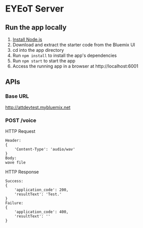 # EYEoT Server


## Run the app locally

1. [Install Node.js][]
2. Download and extract the starter code from the Bluemix UI
3. cd into the app directory
4. Run `npm install` to install the app's dependencies
5. Run `npm start` to start the app
6. Access the running app in a browser at http://localhost:6001

[Install Node.js]: https://nodejs.org/en/download/


##  APIs

### Base URL

http://attdevtest.mybluemix.net

### POST /voice

HTTP Request
```
Header:
{
    'Content-Type': 'audio/wav'
}
Body:
wave file
```

HTTP Response
```
Success:
{
    'application_code': 200,
    'resultText': 'Test.'
}
Failure:
{
    'application_code': 400,
    'resultText': ''
}
```
